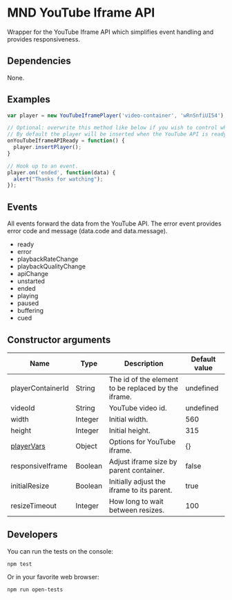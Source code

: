 MND YouTube Iframe API
======================
Wrapper for the YouTube Iframe API which simplifies event handling and provides responsiveness.

Dependencies
------------
None.

Examples
--------
```javascript
var player = new YouTubeIframePlayer('video-container', 'wRnSnfiUI54');

// Optional: overwrite this method like below if you wish to control when the player is inserted.
// By default the player will be inserted when the YouTube API is ready.
onYouTubeIframeAPIReady = function() {
  player.insertPlayer();
}

// Hook up to an event.
player.on('ended', function(data) {
  alert("Thanks for watching");
});
```

Events
------
All events forward the data from the YouTube API. The error event provides error code and message (data.code and data.message).

* ready
* error
* playbackRateChange
* playbackQualityChange
* apiChange
* unstarted
* ended
* playing
* paused
* buffering
* cued


Constructor arguments
---------------------
| Name                                                                  | Type    | Description                                         | Default value |
| ----                                                                  | ----    | -----------                                         | ------------- |
| playerContainerId                                                     | String  | The id of the element to be replaced by the iframe. | undefined     |
| videoId                                                               | String  | YouTube video id.                                   | undefined     |
| width                                                                 | Integer | Initial width.                                      | 560           |
| height                                                                | Integer | Initial height.                                     | 315           |
| [playerVars](https://developers.google.com/youtube/player_parameters) | Object  | Options for YouTube iframe.                         | {}            |
| responsiveIframe | Boolean | Adjust iframe size by parent container. | false |
| initialResize | Boolean | Initially adjust the iframe to its parent. | true |
| resizeTimeout                                                         | Integer | How long to wait between resizes.                   | 100           |

Developers
----------

You can run the tests on the console:
```
npm test
```

Or in your favorite web browser:
```
npm run open-tests
```
